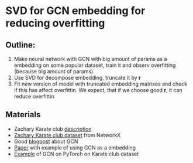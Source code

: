 # SVD for GCN embedding for reducing overfitting

## Outline:
1. Make neural network with GCN with big amount of params as a embedding on some popular dataset, train it and observ overfitting (because big amount of params)
2. Use SVD for decompose embedding, truncate it by **r**
3. Fit new version of model with truncated embedding matrixes and check if this has affect overfittin. We expect, that if we choose good **r**, it can reduce overfittin

## Materials

* Zachary Karate club [description](https://en.wikipedia.org/wiki/Zachary%27s_karate_club)
* [Zachary Karate club dataset](https://networkx.github.io/documentation/stable/auto_examples/graph/plot_karate_club.html) from NetworkX
* Good [blogpost](https://tkipf.github.io/graph-convolutional-networks/#footer) about GCN
* [Paper](http://web.cs.ucla.edu/~yzsun/papers/2019_WSDM_SimGNN.pdf) with example of using GCN as a embedding
* [Example](https://github.com/AngusMonroe/KarateGCN/tree/master) of GCN on PyTorch on Karate club dataset